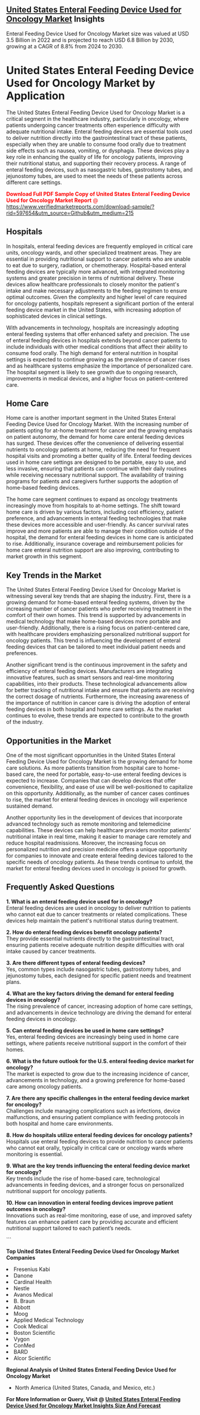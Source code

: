 <h2><a href="https://www.verifiedmarketreports.com/download-sample/?rid=597654&amp;utm_source=Github&amp;utm_medium=215" target="_blank">United States Enteral Feeding Device Used for Oncology Market</a> Insights</h2><p>Enteral Feeding Device Used for Oncology Market size was valued at USD 3.5 Billion in 2022 and is projected to reach USD 6.8 Billion by 2030, growing at a CAGR of 8.8% from 2024 to 2030.</p><p><h1>United States Enteral Feeding Device Used for Oncology Market by Application</h1><p>The United States Enteral Feeding Device Used for Oncology Market is a critical segment in the healthcare industry, particularly in oncology, where patients undergoing cancer treatments often experience difficulty with adequate nutritional intake. Enteral feeding devices are essential tools used to deliver nutrition directly into the gastrointestinal tract of these patients, especially when they are unable to consume food orally due to treatment side effects such as nausea, vomiting, or dysphagia. These devices play a key role in enhancing the quality of life for oncology patients, improving their nutritional status, and supporting their recovery process. A range of enteral feeding devices, such as nasogastric tubes, gastrostomy tubes, and jejunostomy tubes, are used to meet the needs of these patients across different care settings. <p><span class=""><span style="color: #ff0000;"><strong>Download Full PDF Sample Copy of United States Enteral Feeding Device Used for Oncology Market Report</strong> @ </span><a href="https://www.verifiedmarketreports.com/download-sample/?rid=597654&amp;utm_source=Github&amp;utm_medium=215" target="_blank">https://www.verifiedmarketreports.com/download-sample/?rid=597654&amp;utm_source=Github&amp;utm_medium=215</a></span></p></p><h2>Hospitals</h2><p>In hospitals, enteral feeding devices are frequently employed in critical care units, oncology wards, and other specialized treatment areas. They are essential in providing nutritional support to cancer patients who are unable to eat due to surgery, radiation, or chemotherapy. Hospital-based enteral feeding devices are typically more advanced, with integrated monitoring systems and greater precision in terms of nutritional delivery. These devices allow healthcare professionals to closely monitor the patient's intake and make necessary adjustments to the feeding regimen to ensure optimal outcomes. Given the complexity and higher level of care required for oncology patients, hospitals represent a significant portion of the enteral feeding device market in the United States, with increasing adoption of sophisticated devices in clinical settings.<p>With advancements in technology, hospitals are increasingly adopting enteral feeding systems that offer enhanced safety and precision. The use of enteral feeding devices in hospitals extends beyond cancer patients to include individuals with other medical conditions that affect their ability to consume food orally. The high demand for enteral nutrition in hospital settings is expected to continue growing as the prevalence of cancer rises and as healthcare systems emphasize the importance of personalized care. The hospital segment is likely to see growth due to ongoing research, improvements in medical devices, and a higher focus on patient-centered care.</p><h2>Home Care</h2><p>Home care is another important segment in the United States Enteral Feeding Device Used for Oncology Market. With the increasing number of patients opting for at-home treatment for cancer and the growing emphasis on patient autonomy, the demand for home care enteral feeding devices has surged. These devices offer the convenience of delivering essential nutrients to oncology patients at home, reducing the need for frequent hospital visits and promoting a better quality of life. Enteral feeding devices used in home care settings are designed to be portable, easy to use, and less invasive, ensuring that patients can continue with their daily routines while receiving necessary nutritional support. The availability of training programs for patients and caregivers further supports the adoption of home-based feeding devices.<p>The home care segment continues to expand as oncology treatments increasingly move from hospitals to at-home settings. The shift toward home care is driven by various factors, including cost efficiency, patient preference, and advancements in enteral feeding technologies that make these devices more accessible and user-friendly. As cancer survival rates improve and more patients are able to manage their condition outside of the hospital, the demand for enteral feeding devices in home care is anticipated to rise. Additionally, insurance coverage and reimbursement policies for home care enteral nutrition support are also improving, contributing to market growth in this segment.</p><h2>Key Trends in the Market</h2><p>The United States Enteral Feeding Device Used for Oncology Market is witnessing several key trends that are shaping the industry. First, there is a growing demand for home-based enteral feeding systems, driven by the increasing number of cancer patients who prefer receiving treatment in the comfort of their own homes. This trend is supported by advancements in medical technology that make home-based devices more portable and user-friendly. Additionally, there is a rising focus on patient-centered care, with healthcare providers emphasizing personalized nutritional support for oncology patients. This trend is influencing the development of enteral feeding devices that can be tailored to meet individual patient needs and preferences. <p>Another significant trend is the continuous improvement in the safety and efficiency of enteral feeding devices. Manufacturers are integrating innovative features, such as smart sensors and real-time monitoring capabilities, into their products. These technological advancements allow for better tracking of nutritional intake and ensure that patients are receiving the correct dosage of nutrients. Furthermore, the increasing awareness of the importance of nutrition in cancer care is driving the adoption of enteral feeding devices in both hospital and home care settings. As the market continues to evolve, these trends are expected to contribute to the growth of the industry.</p><h2>Opportunities in the Market</h2><p>One of the most significant opportunities in the United States Enteral Feeding Device Used for Oncology Market is the growing demand for home care solutions. As more patients transition from hospital care to home-based care, the need for portable, easy-to-use enteral feeding devices is expected to increase. Companies that can develop devices that offer convenience, flexibility, and ease of use will be well-positioned to capitalize on this opportunity. Additionally, as the number of cancer cases continues to rise, the market for enteral feeding devices in oncology will experience sustained demand. <p>Another opportunity lies in the development of devices that incorporate advanced technology such as remote monitoring and telemedicine capabilities. These devices can help healthcare providers monitor patients’ nutritional intake in real time, making it easier to manage care remotely and reduce hospital readmissions. Moreover, the increasing focus on personalized nutrition and precision medicine offers a unique opportunity for companies to innovate and create enteral feeding devices tailored to the specific needs of oncology patients. As these trends continue to unfold, the market for enteral feeding devices used in oncology is poised for growth.</p><h2>Frequently Asked Questions</h2><p><b>1. What is an enteral feeding device used for in oncology?</b><br>Enteral feeding devices are used in oncology to deliver nutrition to patients who cannot eat due to cancer treatments or related complications. These devices help maintain the patient's nutritional status during treatment.</p><p><b>2. How do enteral feeding devices benefit oncology patients?</b><br>They provide essential nutrients directly to the gastrointestinal tract, ensuring patients receive adequate nutrition despite difficulties with oral intake caused by cancer treatments.</p><p><b>3. Are there different types of enteral feeding devices?</b><br>Yes, common types include nasogastric tubes, gastrostomy tubes, and jejunostomy tubes, each designed for specific patient needs and treatment plans.</p><p><b>4. What are the key factors driving the demand for enteral feeding devices in oncology?</b><br>The rising prevalence of cancer, increasing adoption of home care settings, and advancements in device technology are driving the demand for enteral feeding devices in oncology.</p><p><b>5. Can enteral feeding devices be used in home care settings?</b><br>Yes, enteral feeding devices are increasingly being used in home care settings, where patients receive nutritional support in the comfort of their homes.</p><p><b>6. What is the future outlook for the U.S. enteral feeding device market for oncology?</b><br>The market is expected to grow due to the increasing incidence of cancer, advancements in technology, and a growing preference for home-based care among oncology patients.</p><p><b>7. Are there any specific challenges in the enteral feeding device market for oncology?</b><br>Challenges include managing complications such as infections, device malfunctions, and ensuring patient compliance with feeding protocols in both hospital and home care environments.</p><p><b>8. How do hospitals utilize enteral feeding devices for oncology patients?</b><br>Hospitals use enteral feeding devices to provide nutrition to cancer patients who cannot eat orally, typically in critical care or oncology wards where monitoring is essential.</p><p><b>9. What are the key trends influencing the enteral feeding device market for oncology?</b><br>Key trends include the rise of home-based care, technological advancements in feeding devices, and a stronger focus on personalized nutritional support for oncology patients.</p><p><b>10. How can innovation in enteral feeding devices improve patient outcomes in oncology?</b><br>Innovations such as real-time monitoring, ease of use, and improved safety features can enhance patient care by providing accurate and efficient nutritional support tailored to each patient’s needs.</p>```</p><p><strong>Top United States Enteral Feeding Device Used for Oncology Market Companies</strong></p><div data-test-id=""><p><li>Fresenius Kabi</li><li> Danone</li><li> Cardinal Health</li><li> Nestle</li><li> Avanos Medical</li><li> B. Braun</li><li> Abbott</li><li> Moog</li><li> Applied Medical Technology</li><li> Cook Medical</li><li> Boston Scientific</li><li> Vygon</li><li> ConMed</li><li> BARD</li><li> Alcor Scientific</li></p><div><strong>Regional Analysis of&nbsp;United States Enteral Feeding Device Used for Oncology Market</strong></div><ul><li dir="ltr"><p dir="ltr">North America&nbsp;(United States, Canada, and Mexico, etc.)</p></li></ul><p><strong>For More Information or Query, Visit @&nbsp;</strong><strong><a href="https://www.verifiedmarketreports.com/product/enteral-feeding-device-used-for-oncology-market/?utm_source=Github&amp;utm_medium=215" target="_blank">United States Enteral Feeding Device Used for Oncology Market Insights Size And Forecast</a></strong></p></div>
